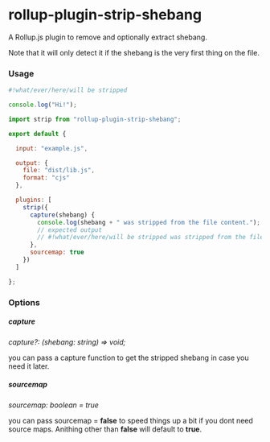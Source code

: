 # rollup-plugin-strip-shebang
A Rollup.js plugin to remove and optionally extract shebang.

Note that it will only detect it if the shebang is the very first thing on the file.

### Usage

```js
#!what/ever/here/will be stripped

console.log("Hi!");
```

```js
import strip from "rollup-plugin-strip-shebang";

export default {

  input: "example.js",

  output: {
    file: "dist/lib.js",
    format: "cjs"
  },

  plugins: [
    strip({
      capture(shebang) {
        console.log(shebang + " was stripped from the file content.");
        // expected output
        // #!what/ever/here/will be stripped was stripped from the file content.
      },
      sourcemap: true
    })
  ]

};
```

### Options

##### capture
_capture?: (shebang: string) => void;_

you can pass a capture function to get the stripped shebang in case you need it later.

##### sourcemap
_sourcemap: boolean = true_

you can pass sourcemap = **false** to speed things up a bit if you dont need source maps.
Anithing other than **false** will default to **true**.


